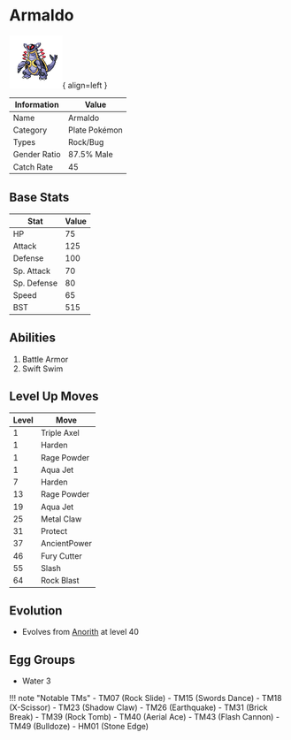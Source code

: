 # Armaldo

![Armaldo](../images/pokemon/348.png){ align=left }

| Information | Value |
|------------|--------|
| Name | Armaldo |
| Category | Plate Pokémon |
| Types | Rock/Bug |
| Gender Ratio | 87.5% Male |
| Catch Rate | 45 |

## Base Stats

| Stat | Value |
|------|-------|
| HP | 75 |
| Attack | 125 |
| Defense | 100 |
| Sp. Attack | 70 |
| Sp. Defense | 80 |
| Speed | 65 |
| BST | 515 |

## Abilities
1. Battle Armor
2. Swift Swim

## Level Up Moves
| Level | Move |
|-------|------|
| 1 | Triple Axel |
| 1 | Harden |
| 1 | Rage Powder |
| 1 | Aqua Jet |
| 7 | Harden |
| 13 | Rage Powder |
| 19 | Aqua Jet |
| 25 | Metal Claw |
| 31 | Protect |
| 37 | AncientPower |
| 46 | Fury Cutter |
| 55 | Slash |
| 64 | Rock Blast |

## Evolution
- Evolves from [Anorith](347-anorith.md) at level 40

## Egg Groups
- Water 3

!!! note "Notable TMs"
    - TM07 (Rock Slide)
    - TM15 (Swords Dance)
    - TM18 (X-Scissor)
    - TM23 (Shadow Claw)
    - TM26 (Earthquake)
    - TM31 (Brick Break)
    - TM39 (Rock Tomb)
    - TM40 (Aerial Ace)
    - TM43 (Flash Cannon)
    - TM49 (Bulldoze)
    - HM01 (Stone Edge)
